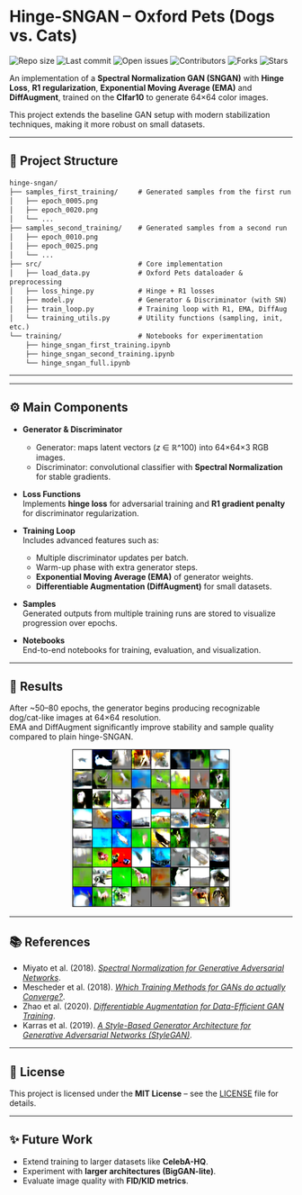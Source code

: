# Hinge-SNGAN – Oxford Pets (Dogs vs. Cats)

![Repo size](https://img.shields.io/github/repo-size/pablo-reyes8/pytorch-gans)
![Last commit](https://img.shields.io/github/last-commit/pablo-reyes8/pytorch-gans)
![Open issues](https://img.shields.io/github/issues/pablo-reyes8/pytorch-gans)
![Contributors](https://img.shields.io/github/contributors/pablo-reyes8/pytorch-gans)
![Forks](https://img.shields.io/github/forks/pablo-reyes8/pytorch-gans?style=social)
![Stars](https://img.shields.io/github/stars/pablo-reyes8/pytorch-gans?style=social)

An implementation of a **Spectral Normalization GAN (SNGAN)** with **Hinge Loss**, **R1 regularization**, **Exponential Moving Average (EMA)** and **DiffAugment**, trained on the **CIfar10** to generate 64×64 color images.

This project extends the baseline GAN setup with modern stabilization techniques, making it more robust on small datasets.

---

## 📂 Project Structure

```plaintext
hinge-sngan/
├── samples_first_training/     # Generated samples from the first run
│   ├── epoch_0005.png
│   ├── epoch_0020.png
│   └── ...
├── samples_second_training/    # Generated samples from a second run
│   ├── epoch_0010.png
│   ├── epoch_0025.png
│   └── ...
├── src/                        # Core implementation
│   ├── load_data.py            # Oxford Pets dataloader & preprocessing
│   ├── loss_hinge.py           # Hinge + R1 losses
│   ├── model.py                # Generator & Discriminator (with SN)
│   ├── train_loop.py           # Training loop with R1, EMA, DiffAug
│   └── training_utils.py       # Utility functions (sampling, init, etc.)
└── training/                   # Notebooks for experimentation
    ├── hinge_sngan_first_training.ipynb
    ├── hinge_sngan_second_training.ipynb
    └── hinge_sngan_full.ipynb
```

---

---

## ⚙️ Main Components

- **Generator & Discriminator**

  - Generator: maps latent vectors (_z_ ∈ ℝ^100) into 64×64×3 RGB images.
  - Discriminator: convolutional classifier with **Spectral Normalization** for stable gradients.

- **Loss Functions**  
  Implements **hinge loss** for adversarial training and **R1 gradient penalty** for discriminator regularization.

- **Training Loop**  
  Includes advanced features such as:

  - Multiple discriminator updates per batch.
  - Warm-up phase with extra generator steps.
  - **Exponential Moving Average (EMA)** of generator weights.
  - **Differentiable Augmentation (DiffAugment)** for small datasets.

- **Samples**  
  Generated outputs from multiple training runs are stored to visualize progression over epochs.

- **Notebooks**  
  End-to-end notebooks for training, evaluation, and visualization.

---

## 🚀 Results

After ~50–80 epochs, the generator begins producing recognizable dog/cat-like images at 64×64 resolution.  
EMA and DiffAugment significantly improve stability and sample quality compared to plain hinge-SNGAN.

<p align="center">
  <img src="samples_first_training/epoch_0080.png" alt="Oxford Pets Hinge-SNGAN sample" width="280"/>
</p>

---

## 📚 References

- Miyato et al. (2018). [_Spectral Normalization for Generative Adversarial Networks_](https://arxiv.org/abs/1802.05957).
- Mescheder et al. (2018). [_Which Training Methods for GANs do actually Converge?_](https://arxiv.org/abs/1801.04406).
- Zhao et al. (2020). [_Differentiable Augmentation for Data-Efficient GAN Training_](https://arxiv.org/abs/2006.10738).
- Karras et al. (2019). [_A Style-Based Generator Architecture for Generative Adversarial Networks (StyleGAN)_](https://arxiv.org/abs/1812.04948).

---

## 📜 License

This project is licensed under the **MIT License** – see the [LICENSE](LICENSE) file for details.

---

## ✨ Future Work

- Extend training to larger datasets like **CelebA-HQ**.
- Experiment with **larger architectures (BigGAN-lite)**.
- Evaluate image quality with **FID/KID metrics**.
